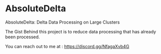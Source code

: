 # AbsoluteDelta

AbsoluteDelta: Delta Data Processing on Large Clusters

The Gist Behind this project is to reduce data processing that has already been processed.

You can reach out to me at : https://discord.gg/NfagaXvb4G
